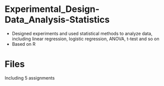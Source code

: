 # Experimental_Design-Data_Analysis-Statistics
- Designed experiments and used statistical methods to analyze data, including linear regression, logistic regression, ANOVA, t-test and so on
- Based on R

# Files
Including 5 assignments
